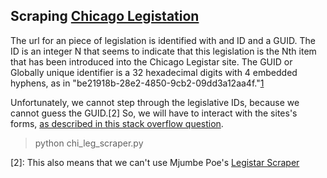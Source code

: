 Scraping [Chicago Legistation](http://chicago.legistar.com)
-

The url for an piece of legislation is identified with and ID and a GUID. The ID is an integer N that seems to indicate 
that this legislation is the Nth item that has been introduced into the Chicago Legistar site. The GUID or
Globally unique identifier is a 32 hexadecimal digits with 4 embedded hyphens, as in 
"be21918b-28e2-4850-9cb2-09dd3a12aa4f."[1] 

Unfortunately, we cannot step through the legislative IDs, because we cannot guess the GUID.[2] So, we will have to
interact with the sites's forms, [as described in this stack overflow question](http://stackoverflow.com/questions/1480356/how-to-submit-query-to-aspx-page-in-python).

> python chi_leg_scraper.py

[1]: http://www.granicus.com/Files/API/Granicus-Training-Management-Suite-API-v5.pdf
[2]: This also means that we can't use Mjumbe Poe's [Legistar Scraper](https://scraperwiki.com/scrapers/philadelphia_legislative_files/)